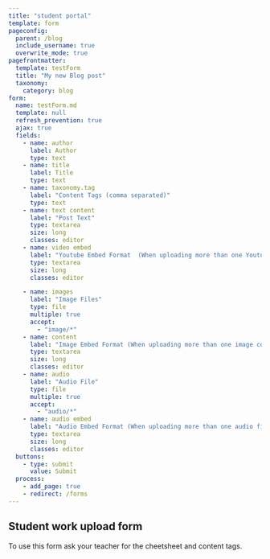 ```yaml
---
title: "student portal"
template: form
pageconfig:
  parent: /blog
  include_username: true
  overwrite_mode: true
pagefrontmatter:
  template: testForm
  title: "My new Blog post"
  taxonomy:
    category: blog
form:
  name: testForm.md
  template: null
  refresh_prevention: true
  ajax: true
  fields:
    - name: author
      label: Author
      type: text
    - name: title
      label: Title
      type: text
    - name: taxonomy.tag
      label: "Content Tags (comma separated)"
      type: text
    - name: text content
      label: "Post Text"
      type: textarea
      size: long
      classes: editor
    - name: video embed
      label: "Youtube Embed Format  (When uploading more than one Youtube Video copy and paste each embed on its own line): <br> <b>[plugin:youtube](https://www.youtube.com/watch?v=BK8guP9ov2U)</b>"
      type: textarea
      size: long
      classes: editor

    - name: images
      label: "Image Files"
      type: file
      multiple: true
      accept:
        - "image/*"
    - name: content
      label: "Image Embed Format (When uploading more than one image copy and paste each embed on its own line): <br><b>![imagename](yourImageName.jpg 'short description')</b>"
      type: textarea
      size: long
      classes: editor
    - name: audio
      label: "Audio File"
      type: file
      multiple: true
      accept:
        - "audio/*"
    - name: audio embed
      label: "Audio Embed Format (When uploading more than one audio file copy and paste each embed on its own line): <br><b>[youraudiofilename.mp3](youraudiofilename.mp3)</b>"
      type: textarea
      size: long
      classes: editor
  buttons:
    - type: submit
      value: Submit
  process:
    - add_page: true
    - redirect: /forms
---
```


## Student work upload form

To use this form ask your teacher for the cheetsheet and content tags.

